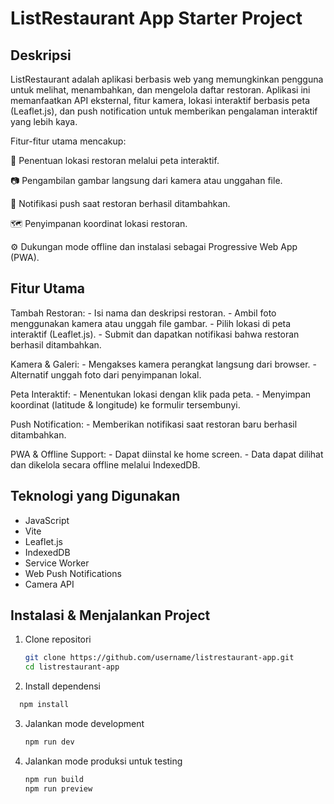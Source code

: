 # ListRestaurant App Starter Project

## Deskripsi
ListRestaurant adalah aplikasi berbasis web yang memungkinkan pengguna untuk melihat, menambahkan, dan mengelola daftar restoran. Aplikasi ini memanfaatkan API eksternal, fitur kamera, lokasi interaktif berbasis peta (Leaflet.js), dan push notification untuk memberikan pengalaman interaktif yang lebih kaya.

Fitur-fitur utama mencakup:

📍 Penentuan lokasi restoran melalui peta interaktif.

📷 Pengambilan gambar langsung dari kamera atau unggahan file.

🔔 Notifikasi push saat restoran berhasil ditambahkan.

🗺️ Penyimpanan koordinat lokasi restoran.

⚙️ Dukungan mode offline dan instalasi sebagai Progressive Web App (PWA).

## Fitur Utama
Tambah Restoran:
    - Isi nama dan deskripsi restoran.
    - Ambil foto menggunakan kamera atau unggah file gambar.
    - Pilih lokasi di peta interaktif (Leaflet.js).
    - Submit dan dapatkan notifikasi bahwa restoran berhasil ditambahkan.

Kamera & Galeri:
    - Mengakses kamera perangkat langsung dari browser.
    - Alternatif unggah foto dari penyimpanan lokal.

Peta Interaktif:
    - Menentukan lokasi dengan klik pada peta.
    - Menyimpan koordinat (latitude & longitude) ke formulir tersembunyi.

Push Notification:
    - Memberikan notifikasi saat restoran baru berhasil ditambahkan.

PWA & Offline Support:
    - Dapat diinstal ke home screen.
    - Data dapat dilihat dan dikelola secara offline melalui IndexedDB.

## Teknologi yang Digunakan
- JavaScript
- Vite
- Leaflet.js
- IndexedDB
- Service Worker
- Web Push Notifications
- Camera API

## Instalasi & Menjalankan Project
1. Clone repositori
    ```bash
    git clone https://github.com/username/listrestaurant-app.git
    cd listrestaurant-app
    ```

2. Install dependensi
  ```bash
    npm install
  ```

3. Jalankan mode development
    ```bash
    npm run dev
    ```

4. Jalankan mode produksi untuk testing    
    ```bash
    npm run build
    npm run preview
    ```
